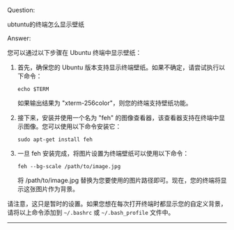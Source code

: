 Question:

ubtuntu的终端怎么显示壁纸

Answer:

您可以通过以下步骤在 Ubuntu 终端中显示壁纸：

1. 首先，确保您的 Ubuntu 版本支持显示终端壁纸。如果不确定，请尝试执行以下命令：

   ```
   echo $TERM
   ```

   如果输出结果为 "xterm-256color"，则您的终端支持壁纸功能。

2. 接下来，安装并使用一个名为 "feh" 的图像查看器，该查看器支持在终端中显示图像。您可以使用以下命令安装它：

   ```
   sudo apt-get install feh
   ```

3. 一旦 feh 安装完成，将图片设置为终端壁纸可以使用以下命令：

   ```
   feh --bg-scale /path/to/image.jpg
   ```

   将 /path/to/image.jpg 替换为您要使用的图片路径即可。现在，您的终端将显示这张图片作为背景。

请注意，这只是暂时的设置。如果您想在每次打开终端时都显示您的自定义背景，请将以上命令添加到 `~/.bashrc` 或 `~/.bash_profile` 文件中。

<hr/>

